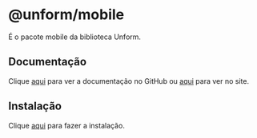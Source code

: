 # @unform/mobile

É o pacote mobile da biblioteca Unform.

## Documentação

Clique [aqui](https://github.com/Rocketseat/unform) para ver a documentação no GitHub ou [aqui](https://unform.dev) para ver no site.

## Instalação

Clique [aqui](https://www.npmjs.com/package/@unform/mobile) para fazer a instalação.